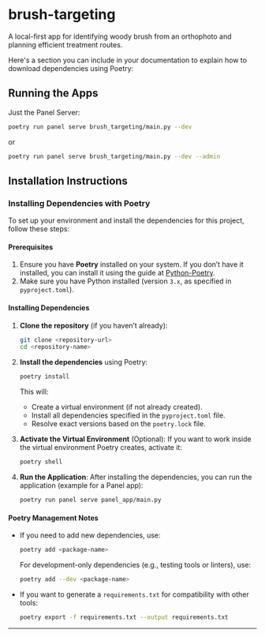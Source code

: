 # brush-targeting
A local-first app for identifying woody brush from an orthophoto and planning efficient treatment routes.

Here's a section you can include in your documentation to explain how to download dependencies using Poetry:


## Running the Apps

Just the Panel Server:
```bash
poetry run panel serve brush_targeting/main.py --dev
```

or 

```bash
poetry run panel serve brush_targeting/main.py --dev --admin
```


## Installation Instructions
### Installing Dependencies with Poetry

To set up your environment and install the dependencies for this project, follow these steps:

#### Prerequisites
1. Ensure you have **Poetry** installed on your system. If you don’t have it installed, you can install it using the guide at [Python-Poetry](https://python-poetry.org/docs/#installation).
2. Make sure you have Python installed (version `3.x`, as specified in `pyproject.toml`).

#### Installing Dependencies
1. **Clone the repository** (if you haven’t already):
   ```bash
   git clone <repository-url>
   cd <repository-name>
   ```

2. **Install the dependencies** using Poetry:
   ```bash
   poetry install
   ```
   This will:
   - Create a virtual environment (if not already created).
   - Install all dependencies specified in the `pyproject.toml` file.
   - Resolve exact versions based on the `poetry.lock` file.

3. **Activate the Virtual Environment** (Optional):
   If you want to work inside the virtual environment Poetry creates, activate it:
   ```bash
   poetry shell
   ```

4. **Run the Application**:
   After installing the dependencies, you can run the application (example for a Panel app):
   ```bash
   poetry run panel serve panel_app/main.py
   ```


#### Poetry Management Notes
- If you need to add new dependencies, use:
  ```bash
  poetry add <package-name>
  ```
  For development-only dependencies (e.g., testing tools or linters), use:
  ```bash
  poetry add --dev <package-name>
  ```

- If you want to generate a `requirements.txt` for compatibility with other tools:
  ```bash
  poetry export -f requirements.txt --output requirements.txt
  ```

---
 
